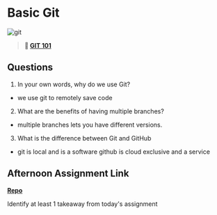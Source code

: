 # Basic Git

![git](https://git-scm.com/images/branching-illustration@2x.png)

> **📖 [GIT 101](https://codeworksacademy.com/fs-student-guide/resources/wk1/01-GIT)**

## Questions

1. In your own words, why do we use Git?

- we use git to remotely save code

2. What are the benefits of having multiple branches?

- multiple branches lets you have different versions.

3. What is the difference between Git and GitHub

- git is local and is a software github is cloud exclusive and a service

## Afternoon Assignment Link

**[Repo](https://github.com/daniel-le97/<ASSIGNMENT_REPO>)**

Identify at least 1 takeaway from today's assignment
